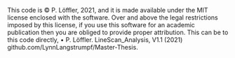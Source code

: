 This code is © P. Löffler, 2021, and it is made available under the MIT license enclosed with the software.
Over and above the legal restrictions imposed by this license, if you use this software for an academic publication then you are obliged to provide proper attribution. This can be to this code directly,
• P. Löffler. LineScan_Analysis, V1.1 (2021) github.com/LynnLangstrumpf/Master-Thesis.

